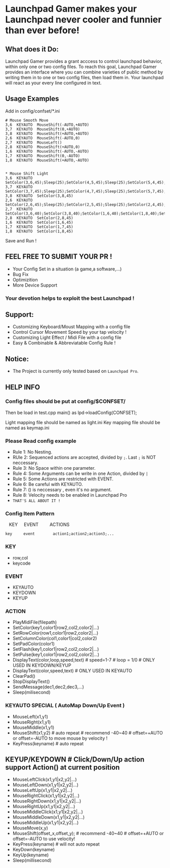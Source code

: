 # Launchpad Gamer makes your Launchpad never cooler and funnier than ever before!

## What does it Do:
Launchpad Gamer provides a grant acccess to control launchpad behavior, within only one or two config files.
To reach this goal, Launchpad Gamer provides an interface where you can combine varieties of public method by writing them in to one or two config files, then load them in. Your launchpad will react as your every line configured in text.


## Usage Examples
Add in config/confset/*.ini
```
# Mouse Smooth Move
3,6  KEYAUTO  MouseShift(-AUTO,+AUTO)
3,7  KEYAUTO  MouseShift(0,+AUTO)
3,8  KEYAUTO  MouseShift(+AUTO,+AUTO)
2,6  KEYAUTO  MouseShift(-AUTO,0)
2,7  KEYAUTO  MouseLeft()
2,8  KEYAUTO  MouseShift(+AUTO,0)
1,6  KEYAUTO  MouseShift(-AUTO,-AUTO)
1,7  KEYAUTO  MouseShift(0,-AUTO)
1,8  KEYAUTO  MouseShift(+AUTO,-AUTO)


* Mouse Shift Light
3,6  KEYAUTO  SetColor(3,6,45);Sleep(25);SetColor(4,5,45);Sleep(25);SetColor(5,4,45);Sleep(25);SetColor(6,3,45);Sleep(25);SetColor(7,2,45);Sleep(25);SetColor(8,1,45)
3,7  KEYAUTO  SetColor(3,7,45);Sleep(25);SetColor(4,7,45);Sleep(25);SetColor(5,7,45);Sleep(25);SetColor(6,7,45);Sleep(25);SetColor(7,7,45);Sleep(25);SetColor(8,7,45)
3,8  KEYAUTO  SetColor(3,8,45)
2,6  KEYAUTO  SetColor(2,6,45);Sleep(25);SetColor(2,5,45);Sleep(25);SetColor(2,4,45);Sleep(25);SetColor(2,3,45);Sleep(25);SetColor(2,2,45);Sleep(25);SetColor(2,1,45)
2,7  KEYAUTO  SetColor(3,6,40);SetColor(3,8,40);SetColor(1,6,40);SetColor(1,8,40);SetRowColor(2,45);SetColumnColor(7,45);
2,8  KEYAUTO  SetColor(2,8,45)
1,6  KEYAUTO  SetColor(1,6,45)
1,7  KEYAUTO  SetColor(1,7,45)
1,8  KEYAUTO  SetColor(1,8,45)
```
Save and Run !

## FEEL FREE TO SUBMIT YOUR PR ! 
* Your Config Set in a situation (a game,a software,...)
* Bug Fix
* Optimizition
* More Device Support

### Your devotion helps to exploit the best Launchpad !


## Support:
* Customizing Keyboard/Moust Mapping with a config file
* Control Cursor Movement Speed by your tap velocity !
* Customizing Light Effect / Midi File with a config file
* Easy & Combinable & Abbreviatable  Config Rule !


## Notice:
* The Project is currently only tested based on `Launchpad Pro`.


## HELP INFO

### Config files should be put at config/$CONFSET/
Then be load in test.cpp main() as lpd->loadConfig(CONFSET);

Light mapping file should be named as light.ini
Key mapping file should be named as keymap.ini

### Please Read config example

* Rule 1: No Nesting. 
* RUle 2: Sequenced actions are accepted, divided by `;`. Last `;` is NOT neccessary.
* Rule 3: No Space within one parameter.
* Rule 4: Some Arguments can be write in one Action, divided by `|`
* Rule 5: Some Actions are restricted with EVENT.
* Rule 6: Be careful with KEYAUTO.
* Rule 7: () is neccessary , even it's no argument.
* Rule 8: Velocity needs to be enabled in Launchpad Pro
* `THAT'S ALL ABOUT IT !`


### Config Item Pattern

    KEY       EVENT           ACTIONS
    
    key     event        action1;action2;action3;...

### KEY
* row,col
* keycode

### EVENT
* KEYAUTO
* KEYDOWN
* KEYUP


### ACTION
* PlayMidiFile(filepath)
* SetColor(key1,color1|row2,col2,color2|...)
* SetRowColor(row1,color1|row2,color2|...)
* SetColumnColor(col1,color1|col2,color2)
* SetPadColor(color1)
* SetFlash(key1,color1|row2,col2,color2|...)
* SetPulse(key1,color1|row2,col2,color2|...)
* DisplayText(color,loop,speed,text)         # speed=1-7  # loop = 1/0  # ONLY USED IN KEYDOWN/KEYUP
* DisplayText(color,speed,text)              # ONLY USED IN KEYAUTO
* ClearPad()
* StopDisplayText()
* SendMessage(dec1,dec2,dec3,...)
* Sleep(milisecond)

### KEYAUTO SPECIAL    ( AutoMap Down/Up Event )
* MouseLeft(x1,y1)
* MouseRight(x1,y1)
* MouseMiddle(x1,y1)
* MouseShift(x1,y2)      # auto repeat    # recommend  -40~40   # offset=+AUTO or offset=-AUTO to move mouse by velocity !
* KeyPress(keyname)     # auto repeat

## KEYUP/KEYDOWN       # Click/Down/Up action support Action() at current position
* MouseLeftClick(x1,y1|x2,y2|...)
* MouseLeftDown(x1,y1|x2,y2|...)
* MouseLeftUp(x1,y1|x2,y2|...)
* MouseRightClick(x1,y1|x2,y2|...)
* MouseRightDown(x1,y1|x2,y2|...)
* MouseRightUp(x1,y1|x2,y2|...)
* MouseMiddleClick(x1,y1|x2,y2|...)
* MouseMiddleDown(x1,y1|x2,y2|...)
* MouseMiddleUp(x1,y1|x2,y2|...)
* MouseMove(x,y)
* MouseShift(offset_x,offset_y);    # recommend  -40~40   # offset=+AUTO or offset=-AUTO to use velocity!
* KeyPress(keyname)                # will not auto repeat 
* KeyDown(keyname)
* KeyUp(keyname)
* Sleep(millisecond)


